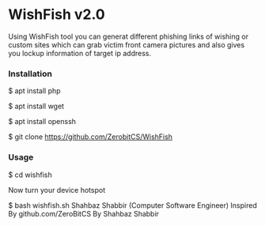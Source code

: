 <h1>WishFish v2.0</h1>
                                                   
<p>Using WishFish tool you can generat different phishing links of wishing or custom sites which can grab victim front camera pictures and also gives you lockup information of target ip address.
<p1>

<h3>Installation</h3>

$ apt install php

$ apt install wget

$ apt install openssh

$ git clone https://github.com/ZerobitCS/WishFish

<h3>Usage</h3>

$ cd wishfish

Now turn your device hotspot

$ bash wishfish.sh
                                               Shahbaz Shabbir (Computer Software Engineer)
                                            Inspired By github.com/ZeroBitCS By Shahbaz Shabbir
